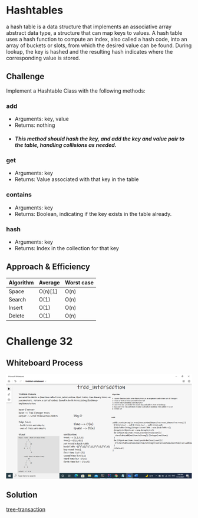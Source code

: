 # Hashtables
a hash table  is a data structure that implements an associative array abstract data type, a structure that can map keys to values.
A hash table uses a hash function to compute an index, also called a hash code, into an array of buckets or slots, from which the desired value can be found.
During lookup, the key is hashed and the resulting hash indicates where the corresponding value is stored.
## Challenge
Implement a Hashtable Class with the following methods:

### add
  - Arguments: key, value
  - Returns: nothing
* ##### This method should hash the key, and add the key and value pair to the table, handling collisions as needed.
### get
  - Arguments: key
  - Returns: Value associated with that key in the table
### contains
  - Arguments: key
  - Returns: Boolean, indicating if the key exists in the table already.
### hash
  - Arguments: key
  - Returns: Index in the collection for that key

## Approach & Efficiency

| Algorithm	|	Average |	Worst case |
| -------- | ------ | ------ |
| Space |	O(n)[1]	| O(n) |
| Search |	O(1) | O(n) |
| Insert |	O(1)	|O(n) |
| Delete |	O(1)	| O(n) |

# Challenge 32
<!-- Description of the challenge -->

## Whiteboard Process
![tree-intersection](./lib/src/main/resources/tree-intersection.png)
## Solution
[tree-transaction](./lib/src/main/java/TreeIntersection/TreeIntersection.java)
